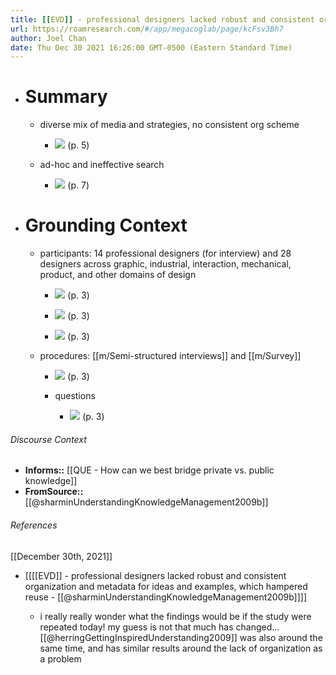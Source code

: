 ```yaml
---
title: [[EVD]] - professional designers lacked robust and consistent organization and metadata for ideas and examples, which hampered reuse - [[@sharminUnderstandingKnowledgeManagement2009b]]
url: https://roamresearch.com/#/app/megacoglab/page/kcFsv3Bh7
author: Joel Chan
date: Thu Dec 30 2021 16:26:00 GMT-0500 (Eastern Standard Time)
---
```


- # Summary

    - diverse mix of media and strategies, no consistent org scheme

        - ![](https://firebasestorage.googleapis.com/v0/b/firescript-577a2.appspot.com/o/imgs%2Fapp%2Fmegacoglab%2FMnYkeCNaRP.png?alt=media&token=8f9499d1-9469-40fe-af9b-dd46f3bdeba0) (p. 5)

    - ad-hoc and ineffective search

        - ![](https://firebasestorage.googleapis.com/v0/b/firescript-577a2.appspot.com/o/imgs%2Fapp%2Fmegacoglab%2FGUikazJVyB.png?alt=media&token=677d5a75-3f38-4f15-a0c7-f0375fdb2327) (p. 7)
- # Grounding Context

    - participants: 14 professional designers (for interview) and 28 designers across graphic, industrial, interaction, mechanical, product, and other domains of design

        - ![](https://firebasestorage.googleapis.com/v0/b/firescript-577a2.appspot.com/o/imgs%2Fapp%2Fmegacoglab%2FpjlNtiHIDT.png?alt=media&token=ad78b8a4-9b16-4bd0-97d5-98725fe55af8) (p. 3)

        - ![](https://firebasestorage.googleapis.com/v0/b/firescript-577a2.appspot.com/o/imgs%2Fapp%2Fmegacoglab%2FVReZ100sn5.png?alt=media&token=1db4f2ac-bbe7-4941-961e-9dece41815fa) (p. 3)

        - ![](https://firebasestorage.googleapis.com/v0/b/firescript-577a2.appspot.com/o/imgs%2Fapp%2Fmegacoglab%2FS-Zrxe-iCO.png?alt=media&token=8ef14bfd-8af4-4045-9070-3d5430ba0e1f) (p. 3)

    - procedures: [[m/Semi-structured interviews]] and [[m/Survey]]

        - ![](https://firebasestorage.googleapis.com/v0/b/firescript-577a2.appspot.com/o/imgs%2Fapp%2Fmegacoglab%2FFJt5mXsq8u.png?alt=media&token=0d2b6a75-dbcd-415f-899f-2b430a16f745) (p. 3)

        - questions

            - ![](https://firebasestorage.googleapis.com/v0/b/firescript-577a2.appspot.com/o/imgs%2Fapp%2Fmegacoglab%2FHYdbpTvc9z.png?alt=media&token=29227a72-60b4-46ea-a898-055773220f64) (p. 3)

###### Discourse Context

- **Informs::** [[QUE - How can we best bridge private vs. public knowledge]]
- **FromSource::** [[@sharminUnderstandingKnowledgeManagement2009b]]

###### References

[[December 30th, 2021]]

- [[[[EVD]] - professional designers lacked robust and consistent organization and metadata for ideas and examples, which hampered reuse - [[@sharminUnderstandingKnowledgeManagement2009b]]]]

    - i really really wonder what the findings would be if the study were repeated today! my guess is not that much has changed... [[@herringGettingInspiredUnderstanding2009]] was also around the same time, and has similar results around the lack of organization as a problem
